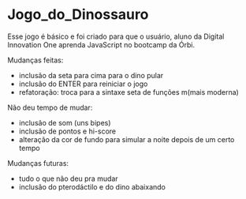 # Jogo_do_Dinossauro
Esse jogo é básico e foi criado para que o usuário, aluno da Digital Innovation One aprenda JavaScript no bootcamp da Órbi.

Mudanças feitas:
- inclusão da seta para cima para o dino pular
- inclusão do ENTER para reiniciar o jogo
- refatoração: troca para a sintaxe seta de funções m(mais moderna)

Não deu tempo de mudar:
- inclusão de som (uns bipes)
- inclusão de pontos e hi-score
- alteração da cor de fundo para simular a noite depois de um certo tempo

Mudanças futuras:
- tudo o que não deu pra mudar
- inclusão do pterodáctilo e do dino abaixando
